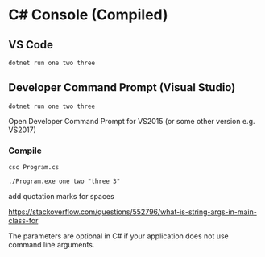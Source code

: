 # C# Console (Compiled)



## VS Code

`dotnet run one two three`

## Developer Command Prompt (Visual Studio)

`dotnet run one two three`

Open Developer Command Prompt for VS2015 (or some other version e.g. VS2017)

### Compile

`csc Program.cs`

`./Program.exe one two "three 3"`

add quotation marks for spaces

https://stackoverflow.com/questions/552796/what-is-string-args-in-main-class-for

The parameters are optional in C# if your application does not use command line arguments.
